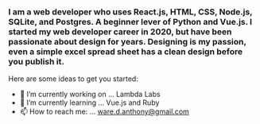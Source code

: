 ### I am a web developer who uses React.js, HTML, CSS, Node.js, SQLite, and Postgres. A beginner lever of Python and Vue.js. I started my web developer career in 2020, but have been passionate about design for years. Designing is my passion, even a simple excel spread sheet has a clean design before you publish it.


Here are some ideas to get you started:

- 🔭 I’m currently working on ... Lambda Labs
- 🌱 I’m currently learning ... Vue.js and Ruby
- 📫 How to reach me: ... ware.d.anthony@gmail.com
